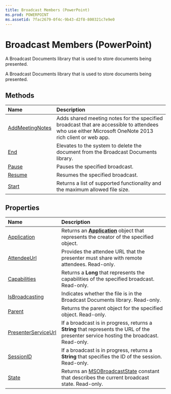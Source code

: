 ```yaml
---
title: Broadcast Members (PowerPoint)
ms.prod: POWERPOINT
ms.assetid: 7fac2679-0f4c-9b43-d2f8-800321c7e9e0
---
```



# Broadcast Members (PowerPoint)
A Broadcast Documents library that is used to store documents being presented. 

A Broadcast Documents library that is used to store documents being presented. 


## Methods



|**Name**|**Description**|
|:-----|:-----|
|[AddMeetingNotes](broadcast-addmeetingnotes-method-powerpoint.md)|Adds shared meeting notes for the specified broadcast that are accessible to attendees who use either Microsoft OneNote 2013 rich client or web app.|
|[End](broadcast-end-method-powerpoint.md)|Elevates to the system to delete the document from the Broadcast Documents library. |
|[Pause](broadcast-pause-method-powerpoint.md)|Pauses the specified broadcast.|
|[Resume](broadcast-resume-method-powerpoint.md)|Resumes the specified broadcast.|
|[Start](broadcast-start-method-powerpoint.md)|Returns a list of supported functionality and the maximum allowed file size. |

## Properties



|**Name**|**Description**|
|:-----|:-----|
|[Application](broadcast-application-property-powerpoint.md)|Returns an  **[Application](application-object-powerpoint.md)** object that represents the creator of the specified object.|
|[AttendeeUrl](broadcast-attendeeurl-property-powerpoint.md)|Provides the attendee URL that the presenter must share with remote attendees. Read-only.|
|[Capabilities](broadcast-capabilities-property-powerpoint.md)|Returns a  **Long** that represents the capabilities of the specified broadcast. Read-only.|
|[IsBroadcasting](broadcast-isbroadcasting-property-powerpoint.md)|Indicates whether the file is in the Broadcast Documents library. Read-only.|
|[Parent](broadcast-parent-property-powerpoint.md)|Returns the parent object for the specified object. Read-only.|
|[PresenterServiceUrl](broadcast-presenterserviceurl-property-powerpoint.md)|If a broadcast is in progress, returns a  **String** that represents the URL of the presenter service hosting the broadcast. Read-only.|
|[SessionID](broadcast-sessionid-property-powerpoint.md)|If a broadcast is in progress, returns a  **String** that specifies the ID of the session. Read-only.|
|[State](broadcast-state-property-powerpoint.md)|Returns an [MSOBroadcastState](msobroadcaststate-enumeration-office.md) constant that describes the current broadcast state. Read-only.|

